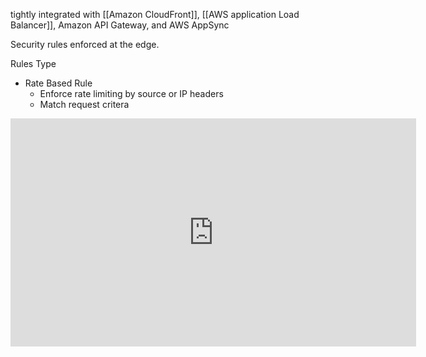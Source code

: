 tightly integrated with [[Amazon CloudFront]], [[AWS application Load Balancer]], Amazon API Gateway, and AWS AppSync

Security rules enforced at the edge.

Rules Type
- Rate Based Rule
	- Enforce rate limiting by source or IP headers
	- Match request critera

<iframe width="649" height="365" src="https://www.youtube.com/embed/-1S-RdeAmMo" title="YouTube video player" frameborder="0" allow="accelerometer; autoplay; clipboard-write; encrypted-media; gyroscope; picture-in-picture" allowfullscreen></iframe>

